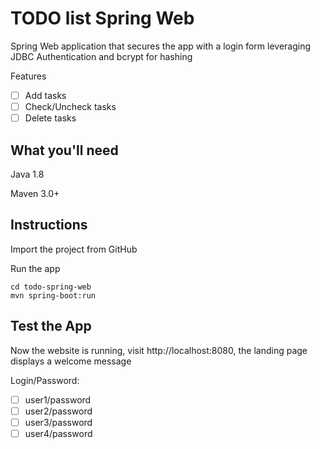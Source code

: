 # TODO list Spring Web

Spring Web application that secures the app with a login form leveraging JDBC Authentication and bcrypt for hashing

Features
- [ ] Add tasks
- [ ] Check/Uncheck tasks
- [ ] Delete tasks

## What you'll need
Java 1.8

Maven 3.0+

## Instructions
Import the project from GitHub

Run the app
```
cd todo-spring-web
mvn spring-boot:run
```

## Test the App
Now the website is running, visit http://localhost:8080, the landing page displays a welcome message

Login/Password: 
- [ ] user1/password
- [ ] user2/password
- [ ] user3/password
- [ ] user4/password

![]()
